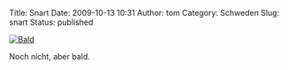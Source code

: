 Title: Snart
Date: 2009-10-13 10:31
Author: tom
Category: Schweden
Slug: snart
Status: published

[![Bald](http://www.fiket.de/pic/dimmasnovag_s.jpg "Bald")](http://www.fiket.de/pic/dimmasnovag_l.jpg)

Noch nicht, aber bald.


